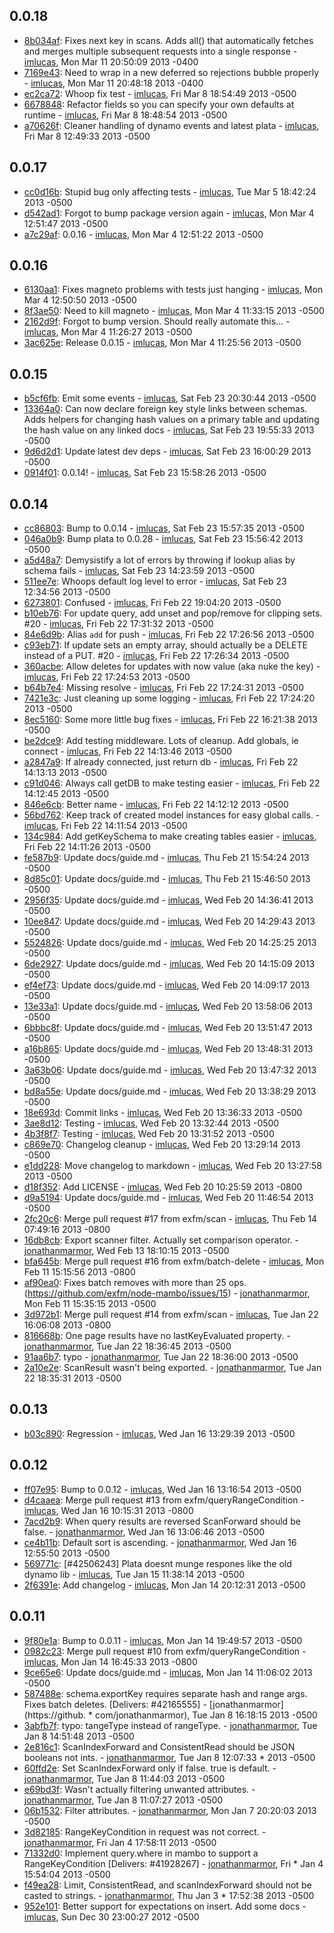 ## 0.0.18

 * [8b034af](https://github.com/exfm/node-mambo/commit/8b034af): Fixes next key in scans.  Adds all() that automatically fetches and merges multiple subsequent requests into a single response - [imlucas](https://github.com/imlucas), Mon Mar 11 20:50:09 2013 -0400
 * [7169e43](https://github.com/exfm/node-mambo/commit/7169e43): Need to wrap in a new deferred so rejections bubble properly - [imlucas](https://github.com/imlucas), Mon Mar 11 20:48:18 2013 -0400
 * [ec2ca72](https://github.com/exfm/node-mambo/commit/ec2ca72): Whoop fix test - [imlucas](https://github.com/imlucas), Fri Mar 8 18:54:49 2013 -0500
 * [6678848](https://github.com/exfm/node-mambo/commit/6678848): Refactor fields so you can specify your own defaults at runtime - [imlucas](https://github.com/imlucas), Fri Mar 8 18:48:54 2013 -0500
 * [a70626f](https://github.com/exfm/node-mambo/commit/a70626f): Cleaner handling of dynamo events and latest plata - [imlucas](https://github.com/imlucas), Fri Mar 8 12:49:33 2013 -0500

## 0.0.17

 * [cc0d16b](https://github.com/exfm/node-mambo/commit/cc0d16b): Stupid bug only affecting tests - [imlucas](https://github.com/imlucas), Tue Mar 5 18:42:24 2013 -0500
 * [d542ad1](https://github.com/exfm/node-mambo/commit/d542ad1): Forgot to bump package version again - [imlucas](https://github.com/imlucas), Mon Mar 4 12:51:47 2013 -0500
 * [a7c29af](https://github.com/exfm/node-mambo/commit/a7c29af): 0.0.16 - [imlucas](https://github.com/imlucas), Mon Mar 4 12:51:22 2013 -0500

## 0.0.16

 * [6130aa1](https://github.com/exfm/node-mambo/commit/6130aa1): Fixes magneto problems with tests just hanging - [imlucas](https://github.com/imlucas), Mon Mar 4 12:50:50 2013 -0500
 * [8f3ae50](https://github.com/exfm/node-mambo/commit/8f3ae50): Need to kill magneto - [imlucas](https://github.com/imlucas), Mon Mar 4 11:33:15 2013 -0500
 * [2162d9f](https://github.com/exfm/node-mambo/commit/2162d9f): Forgot to bump version.  Should really automate this... - [imlucas](https://github.com/imlucas), Mon Mar 4 11:26:27 2013 -0500
 * [3ac625e](https://github.com/exfm/node-mambo/commit/3ac625e): Release 0.0.15 - [imlucas](https://github.com/imlucas), Mon Mar 4 11:25:56 2013 -0500

## 0.0.15

 * [b5cf6fb](https://github.com/exfm/node-mambo/commit/b5cf6fb): Emit some events - [imlucas](https://github.com/imlucas), Sat Feb 23 20:30:44 2013 -0500
 * [13364a0](https://github.com/exfm/node-mambo/commit/13364a0): Can now declare foreign key style links between schemas.  Adds helpers for changing hash values on a primary table and updating the hash value on any linked docs - [imlucas](https://github.com/imlucas), Sat Feb 23 19:55:33 2013 -0500
 * [9d6d2d1](https://github.com/exfm/node-mambo/commit/9d6d2d1): Update latest dev deps - [imlucas](https://github.com/imlucas), Sat Feb 23 16:00:29 2013 -0500
 * [0914f01](https://github.com/exfm/node-mambo/commit/0914f01): 0.0.14! - [imlucas](https://github.com/imlucas), Sat Feb 23 15:58:26 2013 -0500

## 0.0.14

 * [cc86803](https://github.com/exfm/node-mambo/commit/cc86803): Bump to 0.0.14 - [imlucas](https://github.com/imlucas), Sat Feb 23 15:57:35 2013 -0500
 * [046a0b9](https://github.com/exfm/node-mambo/commit/046a0b9): Bump plata to 0.0.28 - [imlucas](https://github.com/imlucas), Sat Feb 23 15:56:42 2013 -0500
 * [a5d48a7](https://github.com/exfm/node-mambo/commit/a5d48a7): Demysistify a lot of errors by throwing if lookup alias by schema fails - [imlucas](https://github.com/imlucas), Sat Feb 23 14:23:59 2013 -0500
 * [511ee7e](https://github.com/exfm/node-mambo/commit/511ee7e): Whoops default log level to error - [imlucas](https://github.com/imlucas), Sat Feb 23 12:34:56 2013 -0500
 * [6273801](https://github.com/exfm/node-mambo/commit/6273801): Confused - [imlucas](https://github.com/imlucas), Fri Feb 22 19:04:20 2013 -0500
 * [b10eb76](https://github.com/exfm/node-mambo/commit/b10eb76): For update query, add unset and pop/remove for clipping sets.  #20 - [imlucas](https://github.com/imlucas), Fri Feb 22 17:31:32 2013 -0500
 * [84e6d9b](https://github.com/exfm/node-mambo/commit/84e6d9b): Alias `add` for push - [imlucas](https://github.com/imlucas), Fri Feb 22 17:26:56 2013 -0500
 * [c93eb71](https://github.com/exfm/node-mambo/commit/c93eb71): If update sets an empty array, should actually be a DELETE instead of a PUT.  #20 - [imlucas](https://github.com/imlucas), Fri Feb 22 17:26:34 2013 -0500
 * [360acbe](https://github.com/exfm/node-mambo/commit/360acbe): Allow deletes for updates with now value (aka nuke the key) - [imlucas](https://github.com/imlucas), Fri Feb 22 17:24:53 2013 -0500
 * [b64b7e4](https://github.com/exfm/node-mambo/commit/b64b7e4): Missing resolve - [imlucas](https://github.com/imlucas), Fri Feb 22 17:24:31 2013 -0500
 * [7421e3c](https://github.com/exfm/node-mambo/commit/7421e3c): Just cleaning up some logging - [imlucas](https://github.com/imlucas), Fri Feb 22 17:24:20 2013 -0500
 * [8ec5160](https://github.com/exfm/node-mambo/commit/8ec5160): Some more little bug fixes - [imlucas](https://github.com/imlucas), Fri Feb 22 16:21:38 2013 -0500
 * [be2dce9](https://github.com/exfm/node-mambo/commit/be2dce9): Add testing middleware.  Lots of cleanup.  Add globals, ie connect - [imlucas](https://github.com/imlucas), Fri Feb 22 14:13:46 2013 -0500
 * [a2847a9](https://github.com/exfm/node-mambo/commit/a2847a9): If already connected, just return db - [imlucas](https://github.com/imlucas), Fri Feb 22 14:13:13 2013 -0500
 * [c91d046](https://github.com/exfm/node-mambo/commit/c91d046): Always call getDB to make testing easier - [imlucas](https://github.com/imlucas), Fri Feb 22 14:12:45 2013 -0500
 * [846e6cb](https://github.com/exfm/node-mambo/commit/846e6cb): Better name - [imlucas](https://github.com/imlucas), Fri Feb 22 14:12:12 2013 -0500
 * [56bd762](https://github.com/exfm/node-mambo/commit/56bd762): Keep track of created model instances for easy global calls. - [imlucas](https://github.com/imlucas), Fri Feb 22 14:11:54 2013 -0500
 * [134c984](https://github.com/exfm/node-mambo/commit/134c984): Add getKeySchema to make creating tables easier - [imlucas](https://github.com/imlucas), Fri Feb 22 14:11:26 2013 -0500
 * [fe587b9](https://github.com/exfm/node-mambo/commit/fe587b9): Update docs/guide.md - [imlucas](https://github.com/imlucas), Thu Feb 21 15:54:24 2013 -0500
 * [8d85c01](https://github.com/exfm/node-mambo/commit/8d85c01): Update docs/guide.md - [imlucas](https://github.com/imlucas), Thu Feb 21 15:46:50 2013 -0500
 * [2956f35](https://github.com/exfm/node-mambo/commit/2956f35): Update docs/guide.md - [imlucas](https://github.com/imlucas), Wed Feb 20 14:36:41 2013 -0500
 * [10ee847](https://github.com/exfm/node-mambo/commit/10ee847): Update docs/guide.md - [imlucas](https://github.com/imlucas), Wed Feb 20 14:29:43 2013 -0500
 * [5524826](https://github.com/exfm/node-mambo/commit/5524826): Update docs/guide.md - [imlucas](https://github.com/imlucas), Wed Feb 20 14:25:25 2013 -0500
 * [6de2927](https://github.com/exfm/node-mambo/commit/6de2927): Update docs/guide.md - [imlucas](https://github.com/imlucas), Wed Feb 20 14:15:09 2013 -0500
 * [ef4ef73](https://github.com/exfm/node-mambo/commit/ef4ef73): Update docs/guide.md - [imlucas](https://github.com/imlucas), Wed Feb 20 14:09:17 2013 -0500
 * [13e33a1](https://github.com/exfm/node-mambo/commit/13e33a1): Update docs/guide.md - [imlucas](https://github.com/imlucas), Wed Feb 20 13:58:06 2013 -0500
 * [6bbbc8f](https://github.com/exfm/node-mambo/commit/6bbbc8f): Update docs/guide.md - [imlucas](https://github.com/imlucas), Wed Feb 20 13:51:47 2013 -0500
 * [a16b865](https://github.com/exfm/node-mambo/commit/a16b865): Update docs/guide.md - [imlucas](https://github.com/imlucas), Wed Feb 20 13:48:31 2013 -0500
 * [3a63b06](https://github.com/exfm/node-mambo/commit/3a63b06): Update docs/guide.md - [imlucas](https://github.com/imlucas), Wed Feb 20 13:47:32 2013 -0500
 * [bd8a55e](https://github.com/exfm/node-mambo/commit/bd8a55e): Update docs/guide.md - [imlucas](https://github.com/imlucas), Wed Feb 20 13:38:29 2013 -0500
 * [18e693d](https://github.com/exfm/node-mambo/commit/18e693d): Commit links - [imlucas](https://github.com/imlucas), Wed Feb 20 13:36:33 2013 -0500
 * [3ae8d12](https://github.com/exfm/node-mambo/commit/3ae8d12): Testing - [imlucas](https://github.com/imlucas), Wed Feb 20 13:32:44 2013 -0500
 * [4b3f8f7](https://github.com/exfm/node-mambo/commit/4b3f8f7): Testing - [imlucas](https://github.com/imlucas), Wed Feb 20 13:31:52 2013 -0500
 * [c869e70](https://github.com/exfm/node-mambo/commit/c869e70): Changelog cleanup - [imlucas](https://github.com/imlucas), Wed Feb 20 13:29:14 2013 -0500
 * [e1dd228](https://github.com/exfm/node-mambo/commit/e1dd228): Move changelog to markdown - [imlucas](https://github.com/imlucas), Wed Feb 20 13:27:58 2013 -0500
 * [d18f352](https://github.com/exfm/node-mambo/commit/d18f352): Add LICENSE - [imlucas](https://github.com/imlucas), Wed Feb 20 10:25:59 2013 -0800
 * [d9a5194](https://github.com/exfm/node-mambo/commit/d9a5194): Update docs/guide.md - [imlucas](https://github.com/imlucas), Wed Feb 20 11:46:54 2013 -0500
 * [2fc20c6](https://github.com/exfm/node-mambo/commit/2fc20c6): Merge pull request #17 from exfm/scan - [imlucas](https://github.com/imlucas), Thu Feb 14 07:49:16 2013 -0800
 * [16db8cb](https://github.com/exfm/node-mambo/commit/16db8cb): Export scanner filter. Actually set comparison operator. - [jonathanmarmor](https://github.com/jonathanmarmor), Wed Feb 13 18:10:15 2013 -0500
 * [bfa645b](https://github.com/exfm/node-mambo/commit/bfa645b): Merge pull request #16 from exfm/batch-delete - [imlucas](https://github.com/imlucas), Mon Feb 11 15:15:56 2013 -0800
 * [af90ea0](https://github.com/exfm/node-mambo/commit/af90ea0): Fixes batch removes with more than 25 ops. (https://github.com/exfm/node-mambo/issues/15) - [jonathanmarmor](https://github.com/jonathanmarmor), Mon Feb 11 15:35:15 2013 -0500
 * [3d972b1](https://github.com/exfm/node-mambo/commit/3d972b1): Merge pull request #14 from exfm/scan - [imlucas](https://github.com/imlucas), Tue Jan 22 16:06:08 2013 -0800
 * [816668b](https://github.com/exfm/node-mambo/commit/816668b): One page results have no lastKeyEvaluated property. - [jonathanmarmor](https://github.com/jonathanmarmor), Tue Jan 22 18:36:45 2013 -0500
 * [91aa6b7](https://github.com/exfm/node-mambo/commit/91aa6b7): typo - [jonathanmarmor](https://github.com/jonathanmarmor), Tue Jan 22 18:36:00 2013 -0500
 * [2a10e2e](https://github.com/exfm/node-mambo/commit/2a10e2e): ScanResult wasn't being exported. - [jonathanmarmor](https://github.com/jonathanmarmor), Tue Jan 22 18:35:31 2013 -0500

## 0.0.13

 * [b03c890](https://github.com/exfm/node-mambo/commit/b03c890): Regression - [imlucas](https://github.com/imlucas), Wed Jan 16 13:29:39 2013 -0500

## 0.0.12

 * [ff07e95](https://github.com/exfm/node-mambo/commit/ff07e95): Bump to 0.0.12 - [imlucas](https://github.com/imlucas), Wed Jan 16 13:16:54 2013 -0500
 * [d4caaea](https://github.com/exfm/node-mambo/commit/d4caaea): Merge pull request #13 from exfm/queryRangeCondition - [imlucas](https://github.com/imlucas), Wed Jan 16 10:15:31 2013 -0800
 * [7acd2b9](https://github.com/exfm/node-mambo/commit/7acd2b9): When query results are reversed ScanForward should be false. - [jonathanmarmor](https://github.com/jonathanmarmor), Wed Jan 16 13:06:46 2013 -0500
 * [ce4b11b](https://github.com/exfm/node-mambo/commit/ce4b11b): Default sort is ascending. - [jonathanmarmor](https://github.com/jonathanmarmor), Wed Jan 16 12:55:50 2013 -0500
 * [569771c](https://github.com/exfm/node-mambo/commit/569771c): [#42506243] Plata doesnt munge respones like the old dynamo lib - [imlucas](https://github.com/imlucas), Tue Jan 15 11:38:14 2013 -0500
 * [2f6391e](https://github.com/exfm/node-mambo/commit/2f6391e): Add changelog - [imlucas](https://github.com/imlucas), Mon Jan 14 20:12:31 2013 -0500

## 0.0.11

 * [9f80e1a](https://github.com/exfm/node-mambo/commit/9f80e1a): Bump to 0.0.11 - [imlucas](https://github.com/imlucas), Mon Jan 14 19:49:57 2013 -0500
 * [0982c23](https://github.com/exfm/node-mambo/commit/0982c23): Merge pull request #10 from exfm/queryRangeCondition - [imlucas](https://github.com/imlucas), Mon Jan 14 16:45:33 2013 -0800
 * [9ce65e6](https://github.com/exfm/node-mambo/commit/9ce65e6): Update docs/guide.md - [imlucas](https://github.com/imlucas), Mon Jan 14 11:06:02 2013 -0500
 * [587488e](https://github.com/exfm/node-mambo/commit/587488e): schema.exportKey requires separate hash and range args. Fixes batch deletes. [Delivers: #42165555] - [jonathanmarmor](https://github. * com/jonathanmarmor), Tue Jan 8 16:18:15 2013 -0500
 * [3abfb7f](https://github.com/exfm/node-mambo/commit/3abfb7f): typo: tangeType instead of rangeType. - [jonathanmarmor](https://github.com/jonathanmarmor), Tue Jan 8 14:51:48 2013 -0500
 * [2e816c1](https://github.com/exfm/node-mambo/commit/2e816c1): ScanIndexForward and ConsistentRead should be JSON booleans not ints. - [jonathanmarmor](https://github.com/jonathanmarmor), Tue Jan 8 12:07:33  * 2013 -0500
 * [60ffd2e](https://github.com/exfm/node-mambo/commit/60ffd2e): Set ScanIndexForward only if false. true is default. - [jonathanmarmor](https://github.com/jonathanmarmor), Tue Jan 8 11:44:03 2013 -0500
 * [e69bd3f](https://github.com/exfm/node-mambo/commit/e69bd3f): Wasn't actually filtering unwanted attributes. - [jonathanmarmor](https://github.com/jonathanmarmor), Tue Jan 8 11:07:27 2013 -0500
 * [06b1532](https://github.com/exfm/node-mambo/commit/06b1532): Filter attributes. - [jonathanmarmor](https://github.com/jonathanmarmor), Mon Jan 7 20:20:03 2013 -0500
 * [3d82185](https://github.com/exfm/node-mambo/commit/3d82185): RangeKeyCondition in request was not correct. - [jonathanmarmor](https://github.com/jonathanmarmor), Fri Jan 4 17:58:11 2013 -0500
 * [71332d0](https://github.com/exfm/node-mambo/commit/71332d0): Implement query.where in mambo to support a RangeKeyCondition [Delivers: #41928267] - [jonathanmarmor](https://github.com/jonathanmarmor), Fri  * Jan 4 15:54:04 2013 -0500
 * [f49ea28](https://github.com/exfm/node-mambo/commit/f49ea28): Limit, ConsistentRead, and scanIndexForward should not be casted to strings. - [jonathanmarmor](https://github.com/jonathanmarmor), Thu Jan 3  * 17:52:38 2013 -0500
 * [952e101](https://github.com/exfm/node-mambo/commit/952e101): Better support for expectations on insert.  Add some docs - [imlucas](https://github.com/imlucas), Sun Dec 30 23:00:27 2012 -0500

